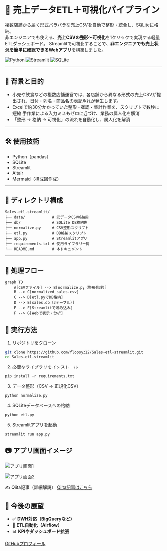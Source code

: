 # 🧾 売上データETL＋可視化パイプライン

複数店舗から届く形式バラバラな売上CSVを自動で整形・統合し、SQLiteに格納。  
非エンジニアでも使える、**売上CSVの整形〜可視化**を1クリックで実現する軽量ETLダッシュボード。
Streamlitで可視化することで、**非エンジニアでも売上状況を簡単に確認できるWebアプリ**を構築しました。

![Python](https://img.shields.io/badge/python-3.10-blue)
![Streamlit](https://img.shields.io/badge/streamlit-%E2%AD%90-red)
![SQLite](https://img.shields.io/badge/sqlite-db-lightgrey)

---

## 📌 背景と目的

- 小売や飲食などの複数店舗運営では、各店舗から異なる形式の売上CSVが提出され、日付・列名・商品名の表記ゆれが発生します。 
- Excelで約30分かかっていた整形・確認・集計作業を、スクリプトで数秒に短縮
手作業による入力ミスもゼロに近づけ、業務の属人化を解消
- 「整形 → 格納 → 可視化」の流れを自動化し、属人化を解消

---

## 🛠 使用技術

- Python（pandas）
- SQLite
- Streamlit
- Altair
- Mermaid（構成図作成）

---

## 📁 ディレクトリ構成

```plaintext
Sales-etl-streamlit/
├── data/            # 元データCSV格納用
├── db/              # SQLite DB格納先
├── normalize.py     # CSV整形スクリプト
├── etl.py           # DB格納スクリプト
├── app.py           # Streamlitアプリ
├── requirements.txt # 使用ライブラリ一覧
└── README.md        # 本ドキュメント
```

---

## 🔄 処理フロー

```mermaid
graph TD
    A[CSVファイル] --> B[normalize.py（整形処理）]
    B --> C[normalized_sales.csv]
    C --> D[etl.pyでDB格納]
    D --> E[sales.db（3テーブル）]
    E --> F[Streamlitで読み込み]
    F --> G[Webで表示・分析]
```

## 🚀 実行方法

 1. リポジトリをクローン
```bash
git clone https://github.com/flopsy212/Sales-etl-streamlit.git
cd Sales-etl-streamlit
```

 2. 必要なライブラリをインストール
  ```
pip install -r requirements.txt
```

 3. データ整形（CSV → 正規化CSV）
 ```
python normalize.py
```

 4. SQLiteデータベースへの格納
```
python etl.py
```

 5. Streamlitアプリを起動
```
streamlit run app.py
```

## 📷 アプリ画面イメージ

![アプリ画面1](https://github.com/user-attachments/assets/ab39ccd4-9124-4059-b3f9-97d6d8360444)

![アプリ画面2](https://github.com/user-attachments/assets/309b3da5-5751-4347-9223-aad40431fa88)


✍ Qiita記事（詳細解説）
[Qiita記事はこちら](https://qiita.com/flopsy_tech/items/def6a3f746bfd440c3f6)

## 💬 今後の展望

- ✅ **DWH対応（BigQueryなど）**
- 🔄 **ETL自動化（Airflow）**
- 📊 **KPIやダッシュボード拡張**

[GitHubプロフィール](https://github.com/flopsy212)
